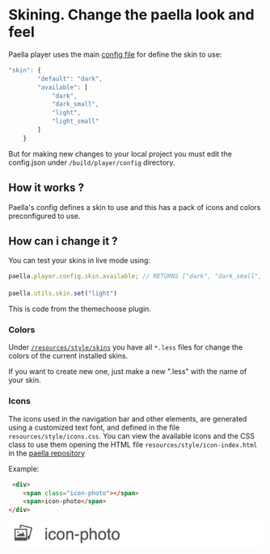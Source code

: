 ---
---

# Skining. Change the paella look and feel


Paella player uses the main [config file](configure.md) for define the skin to use:

``` javascript
"skin": {
        "default": "dark",
        "available": [
            "dark",
            "dark_small",
            "light",
            "light_small"
        ]
    }
```

But for making new changes to your local project you must edit the config.json under `/build/player/config` directory.


## How it works ?

Paella's config defines a skin to use and this has a pack of icons and colors preconfigured to use. 

## How can i change it ?

You can test your skins in live mode using:

```javascript
paella.player.config.skin.available; // RETURNS ["dark", "dark_small", "light", "light_small"]

paella.utils.skin.set("light")
```

This is code from the themechoose plugin.

### Colors

Under [`/resources/style/skins`](https://github.com/polimediaupv/paella/tree/6.0.x/resources/style/skins) you have all `*.less` files for change the colors of the current installed skins. 

If you want to create new one, just make a new ".less" with the name of your skin.

### Icons

The icons used in the navigation bar and other elements, are generated using a customized text font, and defined in the file `resources/style/icons.css`. You can view the available icons and the CSS class to use them opening the HTML file `resources/style/icon-index.html` in the [paella repository](https://github.com/polimediaupv/paella)

Example:

```html
 <div>
    <span class="icon-photo"></span>
    <span>icon-photo</span>
</div>
```

 ![](icon-photo-sample.jpg)